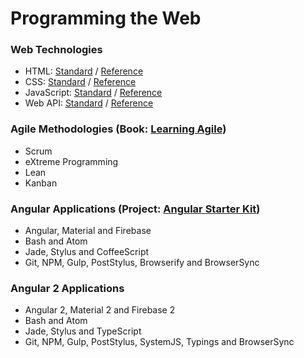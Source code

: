# Programming the Web

### Web Technologies
* HTML: [Standard][1-1] / [Reference][1-2]
* CSS: [Standard][2-1] / [Reference][2-2]
* JavaScript: [Standard][3-1] / [Reference][3-2]
* Web API: [Standard][4-1] / [Reference][4-2]

[1-1]: https://www.w3.org/TR/html51
[1-2]: https://developer.mozilla.org/en-US/docs/Web/HTML/Reference
[2-1]: https://www.w3.org/Style/CSS/current-work
[2-2]: https://developer.mozilla.org/en-US/docs/Web/CSS/Reference
[3-1]: http://www.ecma-international.org/ecma-262/6.0
[3-2]: https://developer.mozilla.org/en-US/docs/Web/JavaScript/Reference
[4-1]: https://www.w3.org/TR/#tr_Javascript_APIs
[4-2]: https://github.com/Shyam-Chen/Web-Cheat-Sheet/blob/master/Web-API-Reference.md

### Agile Methodologies (Book: [Learning Agile](http://shop.oreilly.com/product/0636920025849.do))
* Scrum
* eXtreme Programming
* Lean
* Kanban

### Angular Applications (Project: [Angular Starter Kit](https://github.com/Shyam-Chen/angular-starter-kit))
* Angular, Material and Firebase
* Bash and Atom
* Jade, Stylus and CoffeeScript
* Git, NPM, Gulp, PostStylus, Browserify and BrowserSync

### Angular 2 Applications
* Angular 2, Material 2 and Firebase 2
* Bash and Atom
* Jade, Stylus and TypeScript
* Git, NPM, Gulp, PostStylus, SystemJS, Typings and BrowserSync
